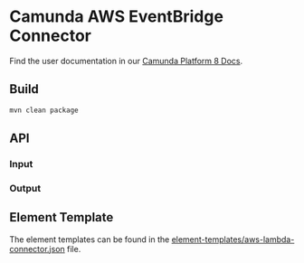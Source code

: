 # Camunda AWS EventBridge Connector

Find the user documentation in our [Camunda Platform 8 Docs](https://docs.camunda.io/docs/components/integration-framework/connectors/out-of-the-box-connectors/aws-eventbridge).

## Build

```bash
mvn clean package
```

## API

### Input

### Output


## Element Template

The element templates can be found in the [element-templates/aws-lambda-connector.json](element-templates/aws-lambda-connector.json) file.

